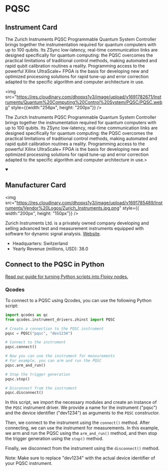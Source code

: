 
# PQSC

## Instrument Card

<div className="flex">

<div>

The Zurich Instruments PQSC Programmable Quantum System Controller brings together the instrumentation required for quantum computers with up to 100 qubits. Its ZSync low-latency, real-time communication links are designed specifically for quantum computing: the PQSC overcomes the practical limitations of traditional control methods, making automated and rapid qubit calibration routines a reality. Programming access to the powerful Xilinx UltraScale+ FPGA is the basis for developing new and optimized processing solutions for rapid tune-up and error correction adapted to the specific algorithm and computer architecture in use.

</div>

<img src="https://res.cloudinary.com/dhopxs1y3/image/upload/v1691782671/Instruments/Quantum%20Computing%20Control%20System/PQSC/PQSC.webp" style={{width:"256px", height: "200px"}} />

</div>

The Zurich Instruments PQSC Programmable Quantum System Controller brings together the instrumentation required for quantum computers with up to 100 qubits. Its ZSync low-latency, real-time communication links are designed specifically for quantum computing: the PQSC overcomes the practical limitations of traditional control methods, making automated and rapid qubit calibration routines a reality. Programming access to the powerful Xilinx UltraScale+ FPGA is the basis for developing new and optimized processing solutions for rapid tune-up and error correction adapted to the specific algorithm and computer architecture in use.>

<details open>
<summary><h2>Manufacturer Card</h2></summary>

<img src="https://res.cloudinary.com/dhopxs1y3/image/upload/v1691785489/Instruments/Vendor%20Logos/Zurich_Instruments.jpg.png" style={{ width:"200px", height: "150px"}} />

Zurich Instruments Ltd. is a privately owned company developing and selling advanced test and measurement instruments equipped with software for dynamic signal analysis. <a href="https://www.zhinst.com/americas/en">Website</a>.

<ul>
  <li>Headquarters: Switzerland</li>
  <li>Yearly Revenue (millions, USD): 38.0</li>
</ul>
</details>

## Connect to the PQSC in Python

[Read our guide for turning Python scripts into Flojoy nodes.](https://docs.flojoy.ai/custom-nodes/creating-custom-node/)


### Qcodes

To connect to a PQSC using Qcodes, you can use the following Python script:

```python
import qcodes as qc
from qcodes.instrument_drivers.zhinst import PQSC

# Create a connection to the PQSC instrument
pqsc = PQSC("pqsc", "dev1234")

# Connect to the instrument
pqsc.connect()

# Now you can use the instrument for measurements
# For example, you can arm and run the PQSC
pqsc.arm_and_run()

# Stop the trigger generation
pqsc.stop()

# Disconnect from the instrument
pqsc.disconnect()
```

In this script, we import the necessary modules and create an instance of the `PQSC` instrument driver. We provide a name for the instrument ("pqsc") and the device identifier ("dev1234") as arguments to the `PQSC` constructor.

Then, we connect to the instrument using the `connect()` method. After connecting, we can use the instrument for measurements. In this example, we arm and run the PQSC using the `arm_and_run()` method, and then stop the trigger generation using the `stop()` method.

Finally, we disconnect from the instrument using the `disconnect()` method.

Note: Make sure to replace "dev1234" with the actual device identifier of your PQSC instrument.

